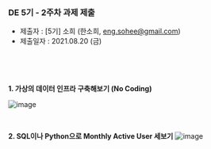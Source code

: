 ### **DE 5기 - 2주차 과제 제출**

* 제출자 : [5기] 소희 (한소희, eng.sohee@gmail.com)
* 제출일자 : 2021.08.20 (금) 

&nbsp;


&nbsp;

**1. 가상의 데이터 인프라 구축해보기 (No Coding)**

![image](https://user-images.githubusercontent.com/79372217/130786915-3ec4b1a6-20b4-464a-9766-f5f364138d54.png)


&nbsp;

**2. SQL이나  Python으로 Monthly Active User 세보기**
![image](https://user-images.githubusercontent.com/79372217/130787017-a92f32dc-dd4d-4270-a115-702717b5eda6.png)

 
